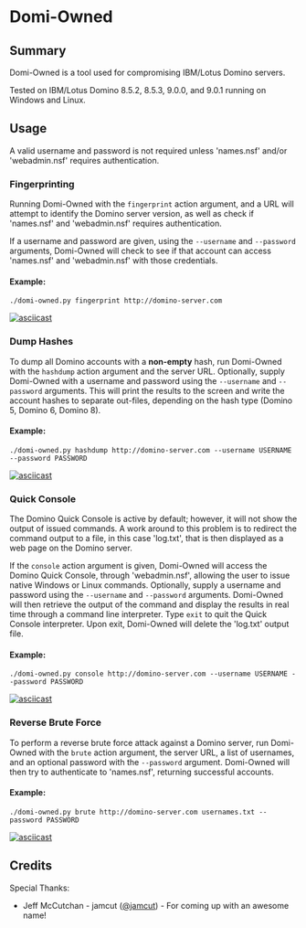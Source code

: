 # Domi-Owned
## Summary ##
Domi-Owned is a tool used for compromising IBM/Lotus Domino servers. 

Tested on IBM/Lotus Domino 8.5.2, 8.5.3, 9.0.0, and 9.0.1 running on Windows and Linux.

## Usage ##
A valid username and password is not required unless 'names.nsf' and/or 'webadmin.nsf' requires authentication.

### Fingerprinting ###
Running Domi-Owned with the `fingerprint` action argument, and a URL will attempt to identify the Domino server version, as well as check if 'names.nsf' and 'webadmin.nsf' requires authentication.

If a username and password are given, using the `--username` and `--password` arguments, Domi-Owned will check to see if that account can access 'names.nsf' and 'webadmin.nsf' with those credentials.

#### Example: ####
`./domi-owned.py fingerprint http://domino-server.com`

[![asciicast](https://asciinema.org/a/3ersiac69gte67ckfyi1bjqjw.png)](https://asciinema.org/a/3ersiac69gte67ckfyi1bjqjw?autoplay=1)


### Dump Hashes ###
To dump all Domino accounts with a __non-empty__ hash, run Domi-Owned with the `hashdump` action argument and the server URL. Optionally, supply Domi-Owned with a username and password using the `--username` and `--password` arguments. This will print the results to the screen and write the account hashes to separate out-files, depending on the hash type (Domino 5, Domino 6, Domino 8).

#### Example: ####
`./domi-owned.py hashdump http://domino-server.com --username USERNAME --password PASSWORD`

[![asciicast](https://asciinema.org/a/a4k4hkrpo4vngtdq90tv95zm0.png)](https://asciinema.org/a/a4k4hkrpo4vngtdq90tv95zm0?autoplay=1)


### Quick Console ###
The Domino Quick Console is active by default; however, it will not show the output of issued commands. A work around to this problem is to redirect the command output to a file, in this case 'log.txt', that is then displayed as a web page on the Domino server.

If the `console` action argument is given, Domi-Owned will access the Domino Quick Console, through 'webadmin.nsf', allowing the user to issue native Windows or Linux commands. Optionally, supply a username and password using the `--username` and `--password` arguments. Domi-Owned will then retrieve the output of the command and display the results in real time through a command line interpreter. Type `exit` to quit the Quick Console interpreter. Upon exit, Domi-Owned will  delete the 'log.txt' output file.

#### Example: ####
`./domi-owned.py console http://domino-server.com --username USERNAME --password PASSWORD`

[![asciicast](https://asciinema.org/a/ds9uhrv5w88aoagp4ziok0f0z.png)](https://asciinema.org/a/ds9uhrv5w88aoagp4ziok0f0z?autoplay=1)


### Reverse Brute Force ###
To perform a reverse brute force attack against a Domino server, run Domi-Owned with the `brute` action argument, the server URL, a list of usernames, and an optional password with the `--password` argument. Domi-Owned will then try to authenticate to 'names.nsf', returning successful accounts.

#### Example: ####
`./domi-owned.py brute http://domino-server.com usernames.txt --password PASSWORD`

[![asciicast](https://asciinema.org/a/e0k09i2y83rllv8gqn9aqfdam.png)](https://asciinema.org/a/e0k09i2y83rllv8gqn9aqfdam?autoplay=1)


## Credits ##
Special Thanks:
 * Jeff McCutchan - jamcut ([@jamcut](https://twitter.com/jamcut)) - For coming up with an awesome name!
